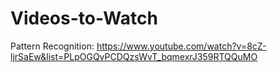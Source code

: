# Videos-to-Watch

Pattern Recognition:
https://www.youtube.com/watch?v=8cZ-ljrSaEw&list=PLpOGQvPCDQzsWvT_bqmexrJ359RTQQuMO

